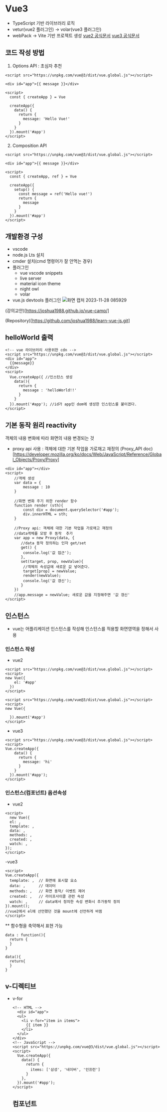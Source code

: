 # Vue3
- TypeScript 기반 라이브러리 로직
- vetur(vue2 플러그인) -> volar(vue3 플러그인)
- webPack -> Vite 기반 프로젝트 생성
[vue2 공식문서](https://ko.vuejs.org/guide/introduction.html)
[vue3 공식문서](https://v3-docs.vuejs-korea.org/guide/introduction.html)

## 코드 작성 방법
1. Options API : 초심자 추천
```vue
<script src="https://unpkg.com/vue@3/dist/vue.global.js"></script>

<div id="app">{{ message }}</div>

<script>
  const { createApp } = Vue

  createApp({
    data() {
      return {
        message: 'Hello Vue!'
      }
    }
  }).mount('#app')
</script>
```
2. Composition API 
```vue
<script src="https://unpkg.com/vue@3/dist/vue.global.js"></script>

<div id="app">{{ message }}</div>

<script>
  const { createApp, ref } = Vue

  createApp({
    setup() {
      const message = ref('Hello vue!')
      return {
        message
      }
    }
  }).mount('#app')
</script>
```
## 개발환경 구성
- vscode
- node.js Lts 설치 
- cmder 설치(cmd 명령어가 잘 안먹는 경우)
- 플러그인
  - vue vscode snippets
  - live server
  - material icon theme
  - night owl
  - volar
- vue.js devtools 플러그인
![화면 캡처 2023-11-28 085929](https://github.com/kyung1843/Vue3/assets/149764469/c10e2330-00e4-4779-9d76-dabb7860d6f7)

(강의교안)[https://joshua1988.github.io/vue-camp/]

(Repository)[https://github.com/joshua1988/learn-vue-js.git]
## helloWorld 출력
```vue
<!-- vue 라이브러리 사용위한 cdn -->
<script src="https://unpkg.com/vue@3/dist/vue.global.js"></script>
<div id="app">
  {{message}}
</div>
<script>
  Vue.createApp({ //인스턴스 생성
    data(){
      return {
        message : 'helloWorld!!'
      }
    }
  }).mount('#app'); //id가 app인 dom에 생성한 인스턴스를 붙이겠다.
</script>
```
## 기본 동작 원리 reactivity 
객체의 내용 변화에 따라 화면의 내용 변경되는 것
- proxy api 사용 : 객체에 대한 기본 작업을 가로채고 재정의
(Proxy_API doc)[https://developer.mozilla.org/ko/docs/Web/JavaScript/Reference/Global_Objects/Proxy/Proxy]
```vue
<div id="app"></div>
<script>
    //객체 생성
    var data = {
        message : 10
    }

    //화면 변화 주기 위한 render 함수
    function render (sth){
        const div = document.querySelector('#app');
        div.innerHTML = sth;
    }

    //Proxy api: 객체에 대한 기본 작업을 가로채고 재정의
    //data객체를 모방 후 동작  추가
    var app = new Proxy(data, {
       //data 동작 정의하는 인자 get/set
       get() {
        console.log('값 접근');
       }, 
       set(target, prop, newValue){
        //객체의 속성값에 새로운 값 넣어준다.
        target[prop] = newValue;
        render(newValue);
        console.log('값 갱신');
       }
    })
    //app.message = newValue; 새로운 값을 지정해주면 '값 갱신'
</script>
```
## 인스턴스
- vue는 어플리케이션 인스턴스를 작성해 인스턴스를 적용할 화면영역을 정해서 사용
### 인스턴스 작성
- vue2
```vue
<script src="https://unpkg.com/vue@3/dist/vue.global.js"></script>
<script>
new Vue({
    el: '#app'
  })
</script>
```
```vue
<script src="https://unpkg.com/vue@3/dist/vue.global.js"></script>
<script>
new Vue({
  
  }).mount('#app')
</script>
```
- vue3
```vue
<script src="https://unpkg.com/vue@3/dist/vue.global.js"></script>
<script>
Vue.createApp({
    data() {
      return {
        message: 'hi'
      }
    }
  }).mount('#app');
</script>
```
### 인스턴스(컴포넌트) 옵션속성
- vue2
```vue
<script>
  new Vue({
  el: ,
  template: ,
  data: ,
  methods: ,
  created: ,
  watch: ,
});
</script>
```
-vue3
```vue
<script>
Vue.createApp({
  template: ,  // 화면에 표시할 요소
  data: ,      // 데이터
  methods: ,   // 화면 동작/ 이벤트 제어
  created: ,   // 라이프사이클 관련 속성
  watch: ,     // data에서 정의한 속성 변화시 추가동작 정의
}).mount();
//vue2에서 el에 선언했던 것을 mount에 선언하게 바뀜
</script>
```

** 함수형을 축약해서 표현 가능
```vue
data : function(){
  return {
  }
}
```
```vue
data(){
  return{
  }
}
```

## v-디렉티브
- v-for
  ```vue
  <!-- HTML -->
    <div id="app">
    <ul>
      <li v-for="item in items">
        {{ item }}
      </li>
    </ul> 
  </div>
  <!-- JavaScript -->
  <script src="https://unpkg.com/vue@3/dist/vue.global.js"></script>
  <script>
    Vue.createApp({
      data() {
        return {
          items: ['삼성', '네이버', '인프런']
        }
      },
    }).mount('#app');
  </script>
  ```
  ## 컴포넌트
  
